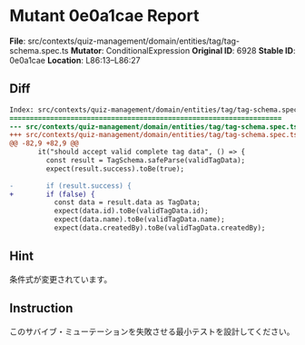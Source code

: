 # Mutant 0e0a1cae Report

**File**: src/contexts/quiz-management/domain/entities/tag/tag-schema.spec.ts
**Mutator**: ConditionalExpression
**Original ID**: 6928
**Stable ID**: 0e0a1cae
**Location**: L86:13–L86:27

## Diff

```diff
Index: src/contexts/quiz-management/domain/entities/tag/tag-schema.spec.ts
===================================================================
--- src/contexts/quiz-management/domain/entities/tag/tag-schema.spec.ts	original
+++ src/contexts/quiz-management/domain/entities/tag/tag-schema.spec.ts	mutated #6928
@@ -82,9 +82,9 @@
       it("should accept valid complete tag data", () => {
         const result = TagSchema.safeParse(validTagData);
         expect(result.success).toBe(true);
 
-        if (result.success) {
+        if (false) {
           const data = result.data as TagData;
           expect(data.id).toBe(validTagData.id);
           expect(data.name).toBe(validTagData.name);
           expect(data.createdBy).toBe(validTagData.createdBy);
```

## Hint

条件式が変更されています。

## Instruction

このサバイブ・ミューテーションを失敗させる最小テストを設計してください。
